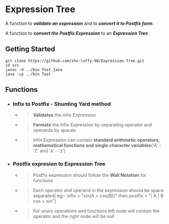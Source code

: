 # Expression Tree

A function to **_validate an expression_** and to **_convert it to Postfix form_**.

A function to **_convert the Postfix Expression_** to an **_Expression Tree_**.

## Getting Started

```
git clone https://github.com/shv-luffy-98/Expression-Tree.git
cd src
javac -d ../bin Test.java
java -cp ../bin Test
```

## Functions
- ### Infix to Postfix - Shunting Yard method
  - > **Validates** the infix Expression
  - > **Formats** the Infix Expression by separating operator and operands by spaces
  - > Infix Expression can contain **standard arithmetic operators, mathematical functions and single character variables**('A' - 'Z' and 'a' - 'z')
- ### Postfix expresion to Expression Tree
  - > Postfix expression should follow the **Wall Notation** for functions
  - > Each operator and operand in the expression should be space separated[ eg:- infix = "sin(A + cos(B))" then postfix = "| A | B cos + sin"]
  - > For unary operations and functions left node will contain the operator and the right node will be null

    
